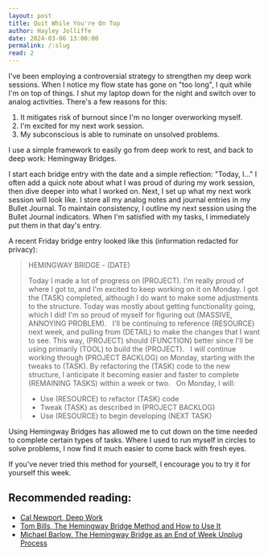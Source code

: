 ```yaml
---
layout: post
title: Quit While You're On Top
author: Hayley Jolliffe
date: 2024-03-06 13:00:00
permalink: /:slug
read: 2
---
```


I've been employing a controversial strategy to strengthen my deep work sessions. When I notice my flow state has gone on "too long", I quit while I'm on top of things. I shut my laptop down for the night and switch over to analog activities. There's a few reasons for this:

1. It mitigates risk of burnout since I'm no longer overworking myself.
2. I'm excited for my next work session.
3. My subconscious is able to ruminate on unsolved problems.

I use a simple framework to easily go from deep work to rest, and back to deep work: Hemingway Bridges.

I start each bridge entry with the date and a simple reflection: "Today, I..." I often add a quick note about what I was proud of during my work session, then dive deeper into what I worked on. Next, I set up what my next work session will look like. I store all my analog notes and journal entries in my Bullet Journal. To maintain consistency, I outline my next session using the Bullet Journal indicators. When I'm satisfied with my tasks, I immediately put them in that day's entry.

A recent Friday bridge entry looked like this (information redacted for privacy):

> HEMINGWAY BRIDGE - (DATE)
> 
> Today I made a lot of progress on (PROJECT). I'm really proud of where I got to, and I'm excited to keep working on it on Monday. I got the (TASK) completed, although I do want to make some adjustments to the structure. Today was mostly about getting functionality going, which I did! I'm so proud of myself for figuring out (MASSIVE, ANNOYING PROBLEM).
> 
> I'll be continuing to reference (RESOURCE) next week, and pulling from (DETAIL) to make the changes that I want to see. This way, (PROJECT) should (FUNCTION) better since I'll be using primarily (TOOL) to build the (PROJECT).
> 
> I will continue working through (PROJECT BACKLOG) on Monday, starting with the tweaks to (TASK). By refactoring the (TASK) code to the new structure, I anticipate it becoming easier and faster to complete (REMAINING TASKS) within a week or two.
> 
> On Monday, I will:
> - Use (RESOURCE) to refactor (TASK) code
> - Tweak (TASK) as described in (PROJECT BACKLOG)
> - Use (RESOURCE) to begin developing (NEXT TASK)

Using Hemingway Bridges has allowed me to cut down on the time needed to complete certain types of tasks. Where I used to run myself in circles to solve problems, I now find it much easier to come back with fresh eyes.

If you've never tried this method for yourself, I encourage you to try it for yourself this week.

## Recommended reading:
- [Cal Newport, Deep Work](https://a.co/d/8T8nyEp)
- [Tom Bills, The Hemingway Bridge Method and How to Use It](https://theartoflutherie.com/hemingway-bridge-method/)
- [Michael Barlow, The Hemingway Bridge as an End of Week Unplug Process](https://www.barlows.blog/my-end-of-week-review-process/)
